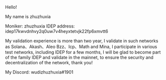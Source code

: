 Hello! 

My name is zhuzhuxia

Moniker: zhuzhuxia
IDEP address: idep17kwvdnhvy2q0uw7v4heyxtetvjk22fp6xmvtt6

My validation experience is more than two year, I validate in such networks as Solana、Akash、Aleo Bzz、Icp、Math and Mina, I participate in various test networks, 
including IDEP for a few months, I will be glad to become part of the family IDEP and validate in the mainnet, 
to ensure the security and decentralization of the network, thank you!

My Discord: wudizhuzhuxia#1901